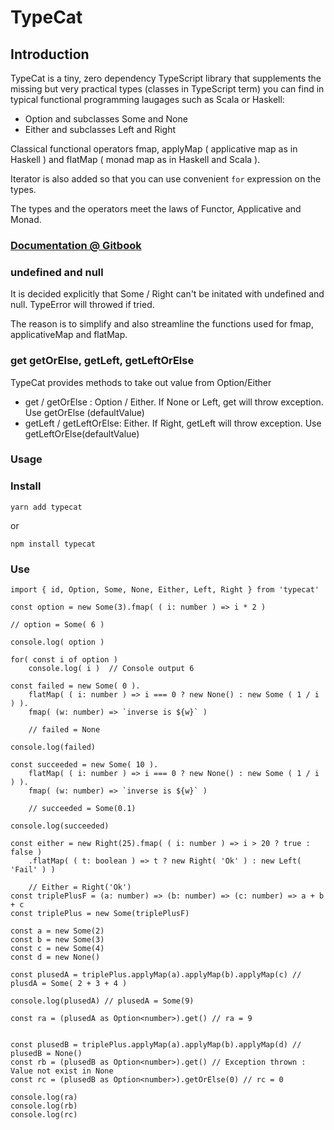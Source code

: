 # TypeCat


## Introduction 

TypeCat is a tiny, zero dependency TypeScript library that supplements the missing but very practical types (classes in TypeScript term) you can find in typical functional programming laugages such as Scala or Haskell:

- Option and subclasses Some and None
- Either and subclasses Left and Right

Classical functional operators fmap, applyMap ( applicative map as in Haskell ) and flatMap ( monad map as in Haskell and Scala ).

Iterator is also added so that you can use convenient `for` expression on the types.

The types and the operators meet the laws of Functor, Applicative and Monad.

### [Documentation @ Gitbook](https://typecat.gitbook.io/project/)

### undefined and null

It is decided explicitly that Some / Right can't be initated with undefined and null. TypeError will throwed if tried.

The reason is to simplify and also streamline the functions used for fmap, applicativeMap and flatMap.

### get getOrElse, getLeft, getLeftOrElse

TypeCat provides methods to take out value from Option/Either

- get / getOrElse : Option / Either. If None or Left, get will throw exception. Use getOrElse (defaultValue)
- getLeft / getLeftOrElse: Either. If Right, getLeft will throw exception. Use getLeftOrElse(defaultValue)

### Usage

### Install

`yarn add typecat`

or 

`npm install typecat`

### Use

```
import { id, Option, Some, None, Either, Left, Right } from 'typecat'

const option = new Some(3).fmap( ( i: number ) => i * 2 ) 

// option = Some( 6 )

console.log( option )

for( const i of option ) 
    console.log( i )  // Console output 6
    
const failed = new Some( 0 ).
    flatMap( ( i: number ) => i === 0 ? new None() : new Some ( 1 / i ) ).
    fmap( (w: number) => `inverse is ${w}` )
    
    // failed = None

console.log(failed)

const succeeded = new Some( 10 ).
    flatMap( ( i: number ) => i === 0 ? new None() : new Some ( 1 / i ) ).
    fmap( (w: number) => `inverse is ${w}` )
    
    // succeeded = Some(0.1)
    
console.log(succeeded)

const either = new Right(25).fmap( ( i: number ) => i > 20 ? true : false )
    .flatMap( ( t: boolean ) => t ? new Right( 'Ok' ) : new Left( 'Fail' ) )
    
    // Either = Right('Ok')
const triplePlusF = (a: number) => (b: number) => (c: number) => a + b + c
const triplePlus = new Some(triplePlusF)
    
const a = new Some(2)
const b = new Some(3)
const c = new Some(4)
const d = new None()

const plusedA = triplePlus.applyMap(a).applyMap(b).applyMap(c) // plusdA = Some( 2 + 3 + 4 )

console.log(plusedA) // plusedA = Some(9)

const ra = (plusedA as Option<number>).get() // ra = 9


const plusedB = triplePlus.applyMap(a).applyMap(b).applyMap(d) // plusedB = None()
const rb = (plusedB as Option<number>).get() // Exception thrown : Value not exist in None
const rc = (plusedB as Option<number>).getOrElse(0) // rc = 0

console.log(ra)
console.log(rb)
console.log(rc)

```
